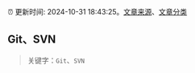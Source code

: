 :alarm_clock: 更新时间: 2024-10-31 18:43:25。[文章来源](/README.md)、[文章分类](/TAGS.md)

## Git、SVN


> 关键字：`Git`、`SVN`



